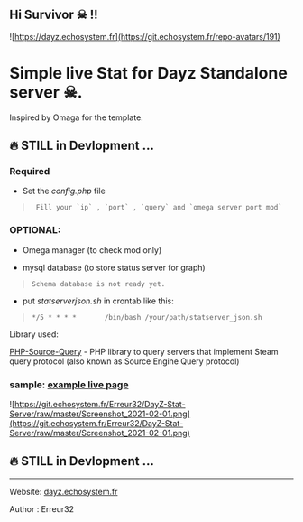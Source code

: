 ## Hi Survivor ☠ !!

![https://dayz.echosystem.fr](https://git.echosystem.fr/repo-avatars/191)



#   Simple live Stat for Dayz Standalone server ☠.
Inspired by Omaga for the template.


## 🔥 STILL in Devlopment ...

### Required

 -  Set the *config.php* file
 >      Fill your `ip` , `port` , `query` and `omega server port mod`




### OPTIONAL:

 - Omega manager (to check mod only) 

 -  mysql database (to store status server for graph) 
 >     Schema database is not ready yet.

 - put *statserverjson.sh* in crontab like this:
 >     */5 * * * *       /bin/bash /your/path/statserver_json.sh



Library used:

  [PHP-Source-Query](https://github.com/xPaw/PHP-Source-Query) -     PHP library to query servers that implement Steam query protocol (also known as Source Engine Query protocol) 

 

### sample: [example live page](https://dayz.echosystem.fr/server/Namalsk2)

![https://git.echosystem.fr/Erreur32/DayZ-Stat-Server/raw/master/Screenshot_2021-02-01.png](https://git.echosystem.fr/Erreur32/DayZ-Stat-Server/raw/master/Screenshot_2021-02-01.png)



## 🔥 STILL in Devlopment ...


-----



Website: [dayz.echosystem.fr](https://dayz.echosystem.fr)

Author : Erreur32

